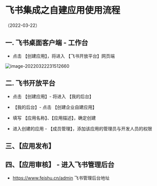 # ⻜书集成之自建应用使用流程 

（2022-03-22）

## 一. ⻜书桌面客户端 - 工作台

- 点击 【创建应用】，将进入 【⻜书开放平台】网⻚端

![image-20220322231512660](http://gitee.com/johnwjl/my_picgo/raw/master/image-20220322231512660.png)

## 二. ⻜书开放平台

- 点击 【创建应用】- 将进入 【我的后台】

- 【我的后台】- 点击 【创建企业自建应用】

- 填写 【应用名称】、【应用描述】，确定创建

- 进入创建的应用 - 【成员管理】，添加该应用的管理员与开发人员的权限

## 三、【应用发布】

## 四、【应用审核】 - 进入⻜书管理后台

- https://www.feishu.cn/admin ⻜书管理后台地址